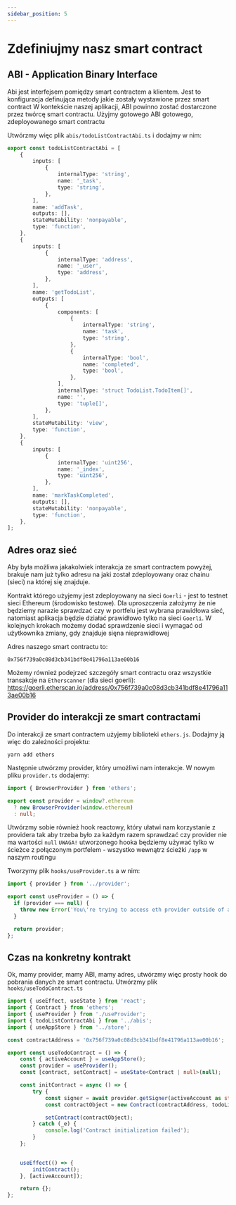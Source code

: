 ```yaml
---
sidebar_position: 5
---
```


# Zdefiniujmy nasz smart contract

## ABI - Application Binary Interface

Abi jest interfejsem pomiędzy smart contractem a klientem. Jest to konfiguracja definująca metody jakie zostały wystawione przez smart contract
W kontekście naszej aplikacji, ABI powinno zostać dostarczone przez twórcę smart contractu. Użyjmy gotowego ABI gotowego, zdeployowanego smart contractu



Utwórzmy więc plik `abis/todoListContractAbi.ts` i dodajmy w nim:

```typescript
export const todoListContractAbi = [
    {
        inputs: [
            {
                internalType: 'string',
                name: '_task',
                type: 'string',
            },
        ],
        name: 'addTask',
        outputs: [],
        stateMutability: 'nonpayable',
        type: 'function',
    },
    {
        inputs: [
            {
                internalType: 'address',
                name: '_user',
                type: 'address',
            },
        ],
        name: 'getTodoList',
        outputs: [
            {
                components: [
                    {
                        internalType: 'string',
                        name: 'task',
                        type: 'string',
                    },
                    {
                        internalType: 'bool',
                        name: 'completed',
                        type: 'bool',
                    },
                ],
                internalType: 'struct TodoList.TodoItem[]',
                name: '',
                type: 'tuple[]',
            },
        ],
        stateMutability: 'view',
        type: 'function',
    },
    {
        inputs: [
            {
                internalType: 'uint256',
                name: '_index',
                type: 'uint256',
            },
        ],
        name: 'markTaskCompleted',
        outputs: [],
        stateMutability: 'nonpayable',
        type: 'function',
    },
];
```


## Adres oraz sieć
Aby była możliwa jakakolwiek interakcja ze smart contractem powyżej, brakuje nam już tylko adresu na jaki został zdeployowany
oraz chainu (sieci) na której się znajduje.

Kontrakt którego użyjemy jest zdeployowany na sieci `Goerli` - jest to testnet sieci Ethereum (środowisko testowe). 
Dla uproszczenia założymy że nie będziemy narazie sprawdzać czy w portfelu jest wybrana prawidłowa sieć, natomiast 
aplikacja będzie działać prawidłowo tylko na sieci `Goerli`. W kolejnych krokach możemy dodać sprawdzenie sieci
i wymagać od użytkownika zmiany, gdy znajduje sięna nieprawidłowej

Adres naszego smart contractu to:
```
0x756f739a0c08d3cb341bdf8e41796a113ae00b16
```

Możemy również podejrzeć szczegóły smart contractu oraz wszystkie transakcje na `Etherscanner` (dla sieci goerli):
https://goerli.etherscan.io/address/0x756f739a0c08d3cb341bdf8e41796a113ae00b16


## Provider do interakcji ze smart contractami

Do interakcji ze smart contractem użyjemy biblioteki `ethers.js`. Dodajmy ją więc do zależności projektu:
```
yarn add ethers
```

Następnie utwórzmy provider, który umożliwi nam interakcje. W nowym pliku `provider.ts` dodajemy:

```typescript
import { BrowserProvider } from 'ethers';

export const provider = window?.ethereum
  ? new BrowserProvider(window.ethereum)
  : null;

```

Utwórzmy sobie również hook reactowy, który ułatwi nam korzystanie z providera tak aby trzeba było za każdym razem sprawdzać 
czy provider nie ma wartości `null`
`UWAGA!` utworzonego hooka będziemy używać tylko w ścieżce z połączonym portfelem - wszystko wewnątrz ścieżki `/app` w naszym routingu

Tworzymy plik `hooks/useProvider.ts` a w nim:

```typescript
import { provider } from '../provider';

export const useProvider = () => {
  if (provider === null) {
    throw new Error('You\'re trying to access eth provider outside of application');
  }

  return provider;
};

```

## Czas na konkretny kontrakt

Ok, mamy provider, mamy ABI, mamy adres, utwórzmy więc prosty hook do pobrania danych ze smart contractu. 
Utwórzmy plik `hooks/useTodoContract.ts`

```typescript
import { useEffect, useState } from 'react';
import { Contract } from 'ethers';
import { useProvider } from './useProvider';
import { todoListContractAbi } from '../abis';
import { useAppStore } from '../store';

const contractAddress = '0x756f739a0c08d3cb341bdf8e41796a113ae00b16';

export const useTodoContract = () => {
    const { activeAccount } = useAppStore();
    const provider = useProvider();
    const [contract, setContract] = useState<Contract | null>(null);

    const initContract = async () => {
        try {
            const signer = await provider.getSigner(activeAccount as string);
            const contractObject = new Contract(contractAddress, todoListContractAbi, signer);

            setContract(contractObject);
        } catch (_e) {
            console.log('Contract initialization failed');
        }
    };
    

    useEffect(() => {
        initContract();
    }, [activeAccount]);

    return {};
};
```
